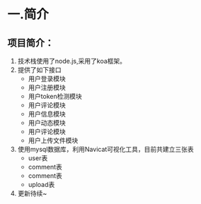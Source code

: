 # 一.简介

## 项目简介：

1. 技术栈使用了node.js,采用了koa框架。
2. 提供了如下接口
   - 用户登录模块
   - 用户注册模块
   - 用户token检测模块
   - 用户评论模块
   - 用户信息模块
   - 用户动态模块
   - 用户评论模块
   - 用户上传文件模块
3. 使用mysql数据库，利用Navicat可视化工具，目前共建立三张表
   - user表
   - comment表
   - comment表
   - upload表
4. 更新待续~


































